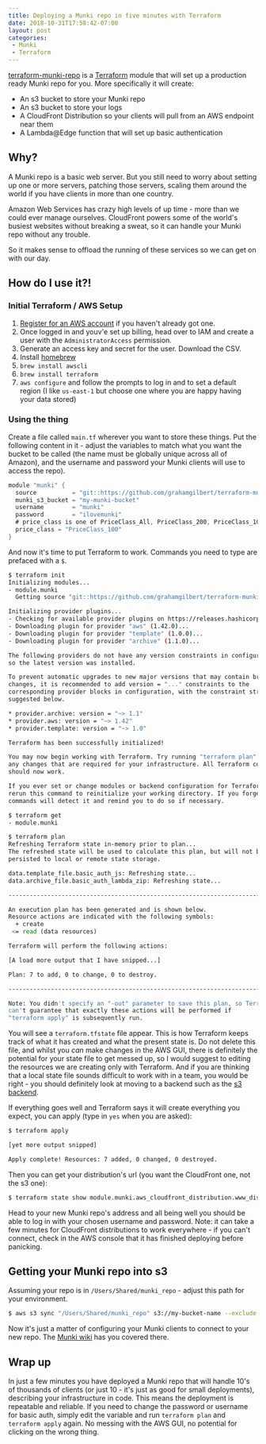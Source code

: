 ```yaml
---
title: Deploying a Munki repo in five minutes with Terraform
date: 2018-10-31T17:58:42-07:00
layout: post
categories:
 - Munki
 - Terraform
---
```


[terraform-munki-repo](https://github.com/grahamgilbert/terraform-munki-repo) is a [Terraform](https://terraform.io) module that will set up a production ready Munki repo for you. More specifically it will create:

* An s3 bucket to store your Munki repo
* An s3 bucket to store your logs
* A CloudFront Distribution so your clients will pull from an AWS endpoint near them
* A Lambda@Edge function that will set up basic authentication

## Why?

A Munki repo is a basic web server. But you still need to worry about setting up one or more servers, patching those servers, scaling them around the world if you have clients in more than one country.

Amazon Web Services has crazy high levels of up time - more than we could ever manage ourselves. CloudFront powers some of the world's busiest websites without breaking a sweat, so it can handle your Munki repo without any trouble.

So it makes sense to offload the running of these services so we can get on with our day.
<!-- more -->

## How do I use it?!

### Initial Terraform / AWS Setup

1. [Register for an AWS account](https://aws.amazon.com/) if you haven't already got one.
2. Once logged in and youv'e set up billing, head over to IAM and create a user with the `AdministratorAccess` permission.
3. Generate an access key and secret for the user. Download the CSV.
4. Install [homebrew](https://brew.sh)
5. `brew install awscli`
6. `brew install terraform`
7. `aws configure` and follow the prompts to log in and to set a default region (I like `us-east-1` but choose one where you are happy having your data stored)

### Using the thing

Create a file called `main.tf` wherever you want to store these things. Put the following content in it - adjust the variables to match what you want the bucket to be called (the name must be globally unique across all of Amazon), and the username and password your Munki clients will use to access the repo).

``` go
module "munki" {
  source          = "git::https://github.com/grahamgilbert/terraform-munki-repo.git//munki"
  munki_s3_bucket = "my-munki-bucket"
  username        = "munki"
  password        = "ilovemunki"
  # price_class is one of PriceClass_All, PriceClass_200, PriceClass_100
  price_class = "PriceClass_100"
}
```

And now it's time to put Terraform to work. Commands you need to type are prefaced with a `$`.

``` bash
$ terraform init
Initializing modules...
- module.munki
  Getting source "git::https://github.com/grahamgilbert/terraform-munki-repo.git//munki"

Initializing provider plugins...
- Checking for available provider plugins on https://releases.hashicorp.com...
- Downloading plugin for provider "aws" (1.42.0)...
- Downloading plugin for provider "template" (1.0.0)...
- Downloading plugin for provider "archive" (1.1.0)...

The following providers do not have any version constraints in configuration,
so the latest version was installed.

To prevent automatic upgrades to new major versions that may contain breaking
changes, it is recommended to add version = "..." constraints to the
corresponding provider blocks in configuration, with the constraint strings
suggested below.

* provider.archive: version = "~> 1.1"
* provider.aws: version = "~> 1.42"
* provider.template: version = "~> 1.0"

Terraform has been successfully initialized!

You may now begin working with Terraform. Try running "terraform plan" to see
any changes that are required for your infrastructure. All Terraform commands
should now work.

If you ever set or change modules or backend configuration for Terraform,
rerun this command to reinitialize your working directory. If you forget, other
commands will detect it and remind you to do so if necessary.

$ terraform get
- module.munki

$ terraform plan
Refreshing Terraform state in-memory prior to plan...
The refreshed state will be used to calculate this plan, but will not be
persisted to local or remote state storage.

data.template_file.basic_auth_js: Refreshing state...
data.archive_file.basic_auth_lambda_zip: Refreshing state...

------------------------------------------------------------------------

An execution plan has been generated and is shown below.
Resource actions are indicated with the following symbols:
  + create
 <= read (data resources)

Terraform will perform the following actions:

[A load more output that I have snipped...]

Plan: 7 to add, 0 to change, 0 to destroy.

------------------------------------------------------------------------

Note: You didn't specify an "-out" parameter to save this plan, so Terraform
can't guarantee that exactly these actions will be performed if
"terraform apply" is subsequently run.
```

You will see a `terraform.tfstate` file appear. This is how Terraform keeps track of what it has created and what the present state is. Do not delete this file, and whilst you _can_ make changes in the AWS GUI, there is definitely the potential for your state file to get messed up, so I would suggest to editing the resources we are creating only with Terraform. And if you are thinking that a local state file sounds difficult to work with in a team, you would be right - you should definitely look at moving to a backend such as the [s3 backend](https://www.terraform.io/docs/backends/types/s3.html).

If everything goes well and Terraform says it will create everything you expect, you can apply (type in `yes` when you are asked):

``` bash
$ terraform apply

[yet more output snipped]

Apply complete! Resources: 7 added, 0 changed, 0 destroyed.
```

Then you can get your distribution's url (you want the CloudFront one, not the s3 one):

``` bash
$ terraform state show module.munki.aws_cloudfront_distribution.www_distribution | grep domain_name
```

Head to your new Munki repo's address and all being well you should be able to log in with your chosen username and password. Note: it can take a few minutes for CloudFront distributions to work everywhere - if you can't connect, check in the AWS console that it has finished deploying before panicking.

## Getting your Munki repo into s3

Assuming your repo is in `/Users/Shared/munki_repo` - adjust this path for your environment.

``` bash
$ aws s3 sync "/Users/Shared/munki_repo" s3://my-bucket-name --exclude '*.git/*' --exclude '.DS_Store' --delete
```

Now it's just a matter of configuring your Munki clients to connect to your new repo. The [Munki wiki](https://github.com/munki/munki/wiki/Using-Basic-Authentication#configuring-the-clients-to-use-a-password) has you covered there.

## Wrap up

In just a few minutes you have deployed a Munki repo that will handle 10's of thousands of clients (or just 10 - it's just as good for small deployments), describing your infrastructure in code. This means the deployment is repeatable and reliable. If you need to change the password or username for basic auth, simply edit the variable and run `terraform plan` and `terraform apply` again. No messing with the AWS GUI, no potential for clicking on the wrong thing.